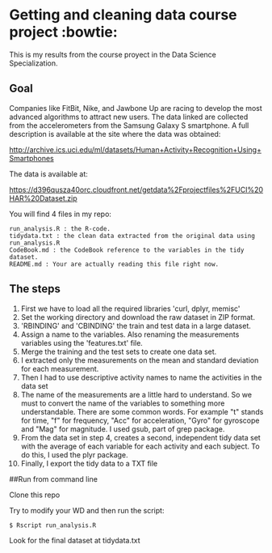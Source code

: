 # Getting and cleaning data course project :bowtie:

This is my results from the course proyect in the Data Science Specialization.


## Goal
Companies like FitBit, Nike, and Jawbone Up are racing to develop the most advanced algorithms to attract new users. The data linked are collected from the accelerometers from the Samsung Galaxy S smartphone.
A full description is available at the site where the data was obtained:

http://archive.ics.uci.edu/ml/datasets/Human+Activity+Recognition+Using+Smartphones

The data is available at:

https://d396qusza40orc.cloudfront.net/getdata%2Fprojectfiles%2FUCI%20HAR%20Dataset.zip

You will find 4 files in my repo: 

    run_analysis.R : the R-code.
    tidydata.txt : the clean data extracted from the original data using run_analysis.R
    CodeBook.md : the CodeBook reference to the variables in the tidy dataset.
    README.md : Your are actually reading this file right now.

## The steps

1. First we have to load all the required libraries 'curl, dplyr, memisc'
2. Set the working directory and download the raw dataset in ZIP format.
3. 'RBINDING' and 'CBINDING' the train and test data in a large dataset.
4. Assign a name to the variables. Also renaming the measurements variables using the 'features.txt' file.
5. Merge the training and the test sets to create one data set.
6. I extracted only the measurements on the mean and standard deviation for each measurement.
7. Then I had to use descriptive activity names to name the activities in the data set
8. The name of the measurements are a little hard to understand. So we must to convert the name of the variables to something more understandable. There are some common words. For example "t" stands for time, "f" for frequency, "Acc" for acceleration, "Gyro" for gyroscope and "Mag" for magnitude. I used gsub, part of grep package.
9. From the data set in step 4, creates a second, independent tidy data set with the average of each variable for each activity and each subject. To do this, I used the plyr package.
10. Finally, I export the tidy data to a TXT file

##Run from command line

Clone this repo

Try to modify your WD and then run the script:

    $ Rscript run_analysis.R

Look for the final dataset at tidydata.txt

